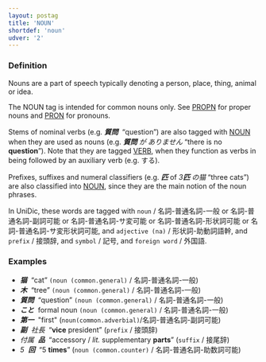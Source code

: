 ```yaml
---
layout: postag
title: 'NOUN'
shortdef: 'noun'
udver: '2'
---
```


### Definition
Nouns are a part of speech typically denoting a person, place, thing, animal or idea.

The NOUN tag is intended for common nouns only. See [PROPN]() for proper nouns and [PRON]() for pronouns.

Stems of nominal verbs (e.g. _<b>質問</b>&nbsp;_ “question”) are also tagged with
[NOUN]() when they are used as nouns (e.g. _<b>質問</b> が ありません_
“there is no <b>question</b>”).
Note that they are tagged [VERB](), when they function as verbs in being followed by an auxiliary verb (e.g. する).

Prefixes, suffixes and numeral classifiers (e.g. _<b>匹</b>_ of _3<b>匹</b> の猫_ “three cats”) are also classified into [NOUN](), since they are the main notion of the noun phrases.

In UniDic, these words are tagged with `noun` / 名詞-普通名詞-一般 or 名詞-普通名詞-副詞可能 or 名詞-普通名詞-サ変可能 or 名詞-普通名詞-形状詞可能 or 名詞-普通名詞-サ変形状詞可能, and `adjective (na)` / 形状詞-助動詞語幹, and `prefix` / 接頭辞, and `symbol` / 記号, and `foreign word` / 外国語.

### Examples

- _<b>猫</b>&nbsp;_ “cat” `(noun (common.general)` / 名詞-普通名詞-一般)
- _<b>木</b>&nbsp;_ “tree” `(noun (common.general)` / 名詞-普通名詞-一般)
- _<b>質問</b>&nbsp;_ “question” `(noun (common.general)` / 名詞-普通名詞-一般)
- _<b>こと</b>&nbsp;_  formal noun `(noun (common.general)` / 名詞-普通名詞-一般)
- _<b>第一</b>&nbsp;_  "first" (`noun(common.adverbial)`/名詞-普通名詞-副詞可能)
- _<b>副</b>&nbsp; 社長&nbsp;_ “<b>vice</b> president” (`prefix` / 接頭辞)
- _付属&nbsp; <b>品</b>&nbsp;_ “accessory / _lit._ supplementary <b>parts</b>” (`suffix` / 接尾辞)
- _5&nbsp; <b>回</b>&nbsp;_ “5 <b>times</b>” (`noun (common.counter)` / 名詞-普通名詞-助数詞可能)
<!-- Interlanguage links updated Ne 5. května 2024, 18:19:37 CEST -->
